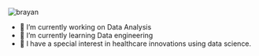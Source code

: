 

![brayan](https://user-images.githubusercontent.com/73417930/218229580-fc5650b8-172d-4a0c-8bab-33a3889a805e.png)


- 🔭 I’m currently working on Data Analysis
- 🌱 I’m currently learning Data engineering
- :dna: I have a special interest in healthcare innovations using data science. 

